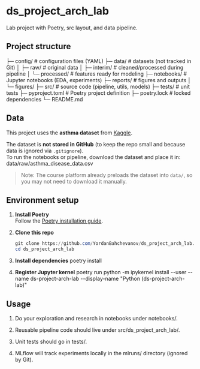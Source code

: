 ﻿# ds_project_arch_lab

Lab project with Poetry, src layout, and data pipeline.

## Project structure

├─ config/ # configuration files (YAML)
├─ data/ # datasets (not tracked in Git)
│ ├─ raw/ # original data
│ ├─ interim/ # cleaned/processed during pipeline
│ └─ processed/ # features ready for modeling
├─ notebooks/ # Jupyter notebooks (EDA, experiments)
├─ reports/ # figures and outputs
│ └─ figures/
├─ src/ # source code (pipeline, utils, models)
├─ tests/ # unit tests
├─ pyproject.toml # Poetry project definition
├─ poetry.lock # locked dependencies
└─ README.md

## Data

This project uses the **asthma dataset** from [Kaggle](https://www.kaggle.com/datasets/rabieelkharoua/asthma-disease-dataset).

The dataset is **not stored in GitHub** (to keep the repo small and because data is ignored via `.gitignore`).  
To run the notebooks or pipeline, download the dataset and place it in: data/raw/asthma_disease_data.csv


> Note: The course platform already preloads the dataset into `data/`, so you may not need to download it manually.

## Environment setup

1. **Install Poetry**  
   Follow the [Poetry installation guide](https://python-poetry.org/docs/#installation).

2. **Clone this repo**
   ```powershell
   git clone https://github.com/YordanBahchevanov/ds_project_arch_lab.git
   cd ds_project_arch_lab

3. **Install dependencies**
    poetry install

4. **Register Jupyter kernel**
    poetry run python -m ipykernel install --user --name ds-project-arch-lab --display-name "Python (ds-project-arch-lab)"

## Usage

1. Do your exploration and research in notebooks under notebooks/.

2. Reusable pipeline code should live under src/ds_project_arch_lab/.

3. Unit tests should go in tests/.

4. MLflow will track experiments locally in the mlruns/ directory (ignored by Git).